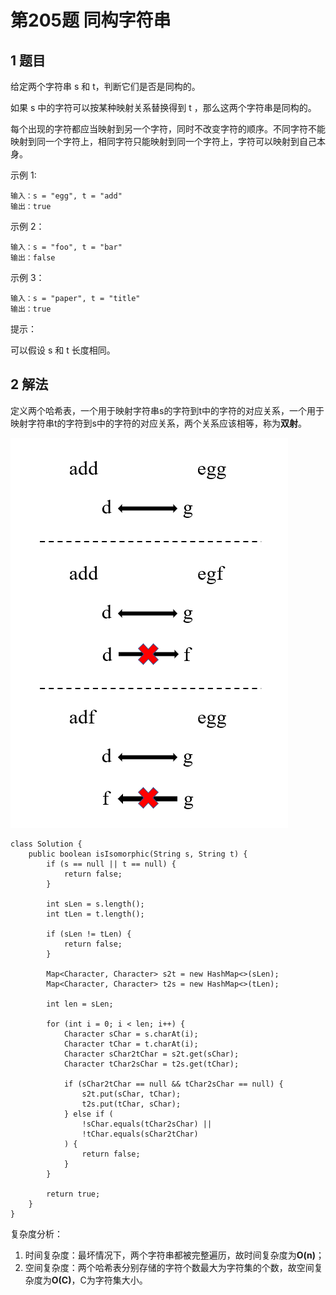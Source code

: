 # 第205题 同构字符串

## 1 题目

给定两个字符串 s 和 t，判断它们是否是同构的。

如果 s 中的字符可以按某种映射关系替换得到 t ，那么这两个字符串是同构的。

每个出现的字符都应当映射到另一个字符，同时不改变字符的顺序。不同字符不能映射到同一个字符上，相同字符只能映射到同一个字符上，字符可以映射到自己本身。

示例 1:

```
输入：s = "egg", t = "add"
输出：true
```

示例 2：

```
输入：s = "foo", t = "bar"
输出：false
```

示例 3：

```
输入：s = "paper", t = "title"
输出：true
```


提示：

可以假设 s 和 t 长度相同。

## 2 解法

定义两个哈希表，一个用于映射字符串s的字符到t中的字符的对应关系，一个用于映射字符串t的字符到s中的字符的对应关系，两个关系应该相等，称为**双射**。

![双射](images/双射-1621079749281.png)

```
class Solution {
    public boolean isIsomorphic(String s, String t) {
        if (s == null || t == null) {
            return false;
        }

        int sLen = s.length();
        int tLen = t.length();

        if (sLen != tLen) {
            return false;
        }

        Map<Character, Character> s2t = new HashMap<>(sLen);
        Map<Character, Character> t2s = new HashMap<>(tLen);

        int len = sLen;

        for (int i = 0; i < len; i++) {
            Character sChar = s.charAt(i);
            Character tChar = t.charAt(i);
            Character sChar2tChar = s2t.get(sChar);
            Character tChar2sChar = t2s.get(tChar);

            if (sChar2tChar == null && tChar2sChar == null) {
                s2t.put(sChar, tChar);
                t2s.put(tChar, sChar);
            } else if (
                !sChar.equals(tChar2sChar) || 
                !tChar.equals(sChar2tChar)
            ) {
                return false;
            }
        }

        return true;
    }
}
```

复杂度分析：

1. 时间复杂度：最坏情况下，两个字符串都被完整遍历，故时间复杂度为**O(n)**；
2. 空间复杂度：两个哈希表分别存储的字符个数最大为字符集的个数，故空间复杂度为**O(C)**，C为字符集大小。